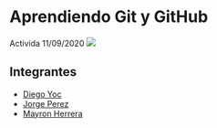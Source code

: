# Aprendiendo Git y GitHub
Activida 11/09/2020
![](/imagenes/logoEFPEM.png)

## Integrantes
* [Diego Yoc](/diegoyoc.html)
* [Jorge Perez](/jorgeperez.html/)
* [Mayron Herrera](/myronherrera.html/)


